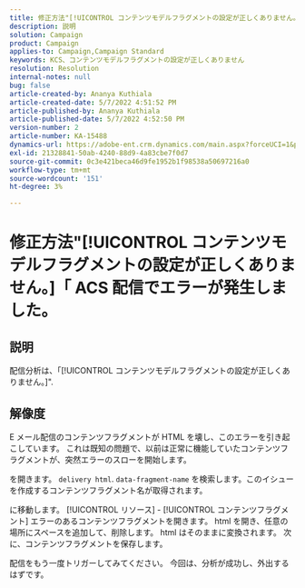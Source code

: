 ```yaml
---
title: 修正方法"[!UICONTROL コンテンツモデルフラグメントの設定が正しくありません。]「 ACS 配信でエラーが発生しました。
description: 説明
solution: Campaign
product: Campaign
applies-to: Campaign,Campaign Standard
keywords: KCS、コンテンツモデルフラグメントの設定が正しくありません
resolution: Resolution
internal-notes: null
bug: false
article-created-by: Ananya Kuthiala
article-created-date: 5/7/2022 4:51:52 PM
article-published-by: Ananya Kuthiala
article-published-date: 5/7/2022 4:52:50 PM
version-number: 2
article-number: KA-15488
dynamics-url: https://adobe-ent.crm.dynamics.com/main.aspx?forceUCI=1&pagetype=entityrecord&etn=knowledgearticle&id=e0b342fe-25ce-ec11-a7b5-0022480a8e40
exl-id: 21328841-50ab-4240-88d9-4a83cbe7f0d7
source-git-commit: 0c3e421beca46d9fe1952b1f98538a50697216a0
workflow-type: tm+mt
source-wordcount: '151'
ht-degree: 3%

---
```


# 修正方法&quot;[!UICONTROL コンテンツモデルフラグメントの設定が正しくありません。]「 ACS 配信でエラーが発生しました。

## 説明

配信分析は、「[!UICONTROL コンテンツモデルフラグメントの設定が正しくありません。]&quot;.

## 解像度


E メール配信のコンテンツフラグメントが HTML を壊し、このエラーを引き起こしています。 これは既知の問題で、以前は正常に機能していたコンテンツフラグメントが、突然エラーのスローを開始します。

を開きます。 `delivery html`. `data-fragment-name` を検索します。このイシューを作成するコンテンツフラグメント名が取得されます。

に移動します。 [!UICONTROL リソース] - [!UICONTROL コンテンツフラグメント] エラーのあるコンテンツフラグメントを開きます。 html を開き、任意の場所にスペースを追加して、削除します。 html はそのままに変換されます。 次に、コンテンツフラグメントを保存します。

配信をもう一度トリガーしてみてください。 今回は、分析が成功し、外出するはずです。
